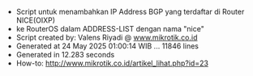 - Script untuk menambahkan IP Address BGP yang terdaftar di Router NICE(OIXP)
- ke RouterOS dalam ADDRESS-LIST dengan nama "nice"
- Script created by: Valens Riyadi @ www.mikrotik.co.id
- Generated at 24 May 2025 01:00:14 WIB ... 11846 lines
- Generated in 12.283 seconds
- How-to: http://www.mikrotik.co.id/artikel_lihat.php?id=23
